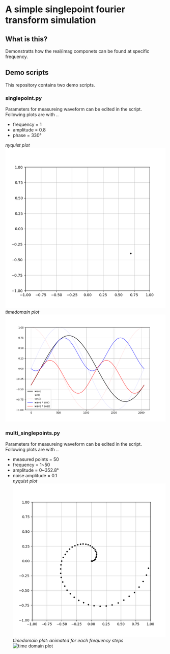 # A simple singlepoint fourier transform simulation

## What is this? 
Demonstratts how the real/imag componets can be found at specific frequency. 

## Demo scripts
This repository contains two demo scripts. 

### singlepoint.py
Parameters for measureing waveform can be edited in the script.  
Following plots are with ..  
- frequency = 1
- amplitude = 0.8
- phase = 330°  


_nyquist plot_  
![plot on cplane](img/result_cplane.png)  
_timedomain plot_
![time domain plot](img/result_timedomain.png)  


### multi_singlepoints.py
Parameters for measureing waveform can be edited in the script.  
Following plots are with ..  
- measured points = 50
- frequency = 1~50
- amplitude = 0~352.8°
- noise amplitude = 0.1  
_nyquist plot_  
![plot on cplane](img/result_multi_cplane.png)  
_timedomain plot: animated for each frequency steps_  
![time domain plot](img/result_multi_timedomain_animated.gif)  

